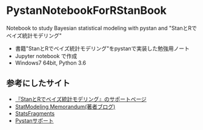 # PystanNotebookForRStanBook
Notebook to study Bayesian statistical modeling with pystan and "StanとRでベイズ統計モデリング"
* 書籍"StanとRでベイズ統計モデリング"をpystanで実装した勉強用ノート
* Jupyter notebook で作成
* Windows7 64bit, Python 3.6

## 参考にしたサイト
* [『StanとRでベイズ統計モデリング』のサポートページ](https://github.com/MatsuuraKentaro/RStanBook)
* [StatModeling Memorandum(著者ブログ)](http://statmodeling.hatenablog.com/entry/bayesian-statistical-modeling-using-stan-and-r)
* [StatsFragments](http://sinhrks.hatenablog.com/)
* [Pystanサポート](https://pystan.readthedocs.io/en/latest/#)
